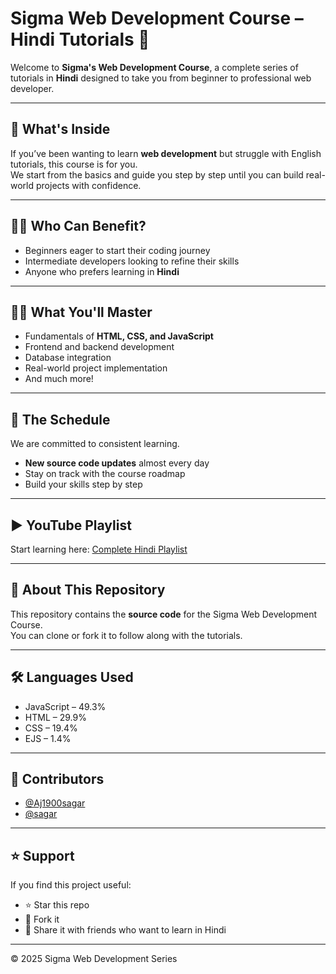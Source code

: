 # Sigma Web Development Course – Hindi Tutorials 🚀

Welcome to **Sigma's Web Development Course**, a complete series of tutorials in **Hindi** designed to take you from beginner to professional web developer.

---

## 📌 What's Inside
If you’ve been wanting to learn **web development** but struggle with English tutorials, this course is for you.  
We start from the basics and guide you step by step until you can build real-world projects with confidence.

---

## 👨‍🎓 Who Can Benefit?
- Beginners eager to start their coding journey  
- Intermediate developers looking to refine their skills  
- Anyone who prefers learning in **Hindi**  

---

## 🧑‍💻 What You'll Master
- Fundamentals of **HTML, CSS, and JavaScript**  
- Frontend and backend development  
- Database integration  
- Real-world project implementation  
- And much more!  

---

## 📅 The Schedule
We are committed to consistent learning.  
- **New source code updates** almost every day  
- Stay on track with the course roadmap  
- Build your skills step by step  

---

## ▶️ YouTube Playlist
Start learning here: [Complete Hindi Playlist](https://www.youtube.com/watch?v=tVzUXW6siu0&list=PLu0W_9lII9agq5TrH9XLIKQvv0iaF2X3w)  

---

## 📂 About This Repository
This repository contains the **source code** for the Sigma Web Development Course.  
You can clone or fork it to follow along with the tutorials.

---

## 🛠️ Languages Used
- JavaScript – 49.3%  
- HTML – 29.9%  
- CSS – 19.4%  
- EJS – 1.4%  

---

## 🤝 Contributors
- [@Aj1900sagar](https://github.com/Aj1900sagar)  
- [@sagar](https://www.linkedin.com/in/sagar-vishwakarma1900/)  

---

## ⭐ Support
If you find this project useful:  
- ⭐ Star this repo  
- 🍴 Fork it  
- 📢 Share it with friends who want to learn in Hindi  

---

© 2025 Sigma Web Development Series
